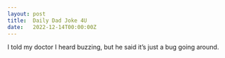 ```yaml
---
layout: post
title:  Daily Dad Joke 4U
date:   2022-12-14T00:00:00Z
---
```

I told my doctor I heard buzzing, but he said it’s just a bug going around.
